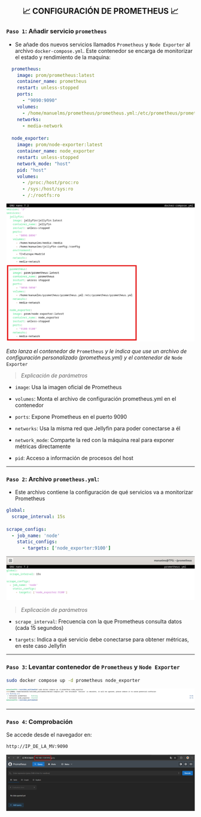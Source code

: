 <h2 align="center"> 📈 CONFIGURACIÓN DE PROMETHEUS 📈 </h2>

### `Paso 1`: Añadir servicio `prometheus`
- Se añade  dos nuevos servicios llamados `Prometheus` y `Node Exporter` al archivo `docker-compose.yml`. Este contenedor se encarga de monitorizar el estado y rendimiento de la maquina:

```yaml
  prometheus:
    image: prom/prometheus:latest
    container_name: prometheus
    restart: unless-stopped
    ports:
      - "9090:9090"
    volumes:
      - /home/manuelms/prometheus/prometheus.yml:/etc/prometheus/prometheus.yml
    networks:
      - media-network

  node_exporter:
    image: prom/node-exporter:latest
    container_name: node_exporter
    restart: unless-stopped
    network_mode: "host" 
    pid: "host"
    volumes:
      - /proc:/host/proc:ro
      - /sys:/host/sys:ro
      - /:/rootfs:ro
```
![](/MainFolder/img/28.png)

*Esto lanza el contenedor de* `Prometheus` *y le indica que use un archivo de configuración personalizado (prometheus.yml) y el contenedor de* `Node Exporter`

> *Explicación de parámetros*

- `image`: Usa la imagen oficial de Prometheus

- `volumes`: Monta el archivo de configuración prometheus.yml en el contenedor

- `ports`: Expone Prometheus en el puerto 9090

- `networks`: Usa la misma red que Jellyfin para poder conectarse a él

- `network_mode`: Comparte la red con la máquina real para exponer métricas directamente

- `pid`: Acceso a información de procesos del host

---

### `Paso 2`: Archivo `prometheus.yml`:

- Este archivo contiene la configuración de qué servicios va a monitorizar Prometheus

```yaml
global:
  scrape_interval: 15s

scrape_configs:
  - job_name: 'node'
    static_configs:
      - targets: ['node_exporter:9100']
```
![](/MainFolder/img/29.png)

> *Explicación de parámetros*

- `scrape_interval`: Frecuencia con la que Prometheus consulta datos (cada 15 segundos)

- `targets`: Indica a qué servicio debe conectarse para obtener métricas, en este caso Jellyfin

---

### `Paso 3`: Levantar contenedor de `Prometheus` y `Node Exporter`
  
```bash
sudo docker compose up -d prometheus node_exporter
```
![](/MainFolder/img/30.png)


---

### `Paso 4`: Comprobación
  
Se accede desde el navegador en: 

```bash
http://IP_DE_LA_MV:9090
```
![](/MainFolder/img/31.png)
